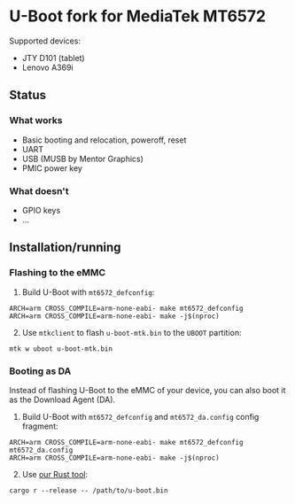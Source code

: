 # U-Boot fork for MediaTek MT6572
Supported devices:
* JTY D101 (tablet)
* Lenovo A369i

## Status
### What works
* Basic booting and relocation, poweroff, reset
* UART
* USB (MUSB by Mentor Graphics)
* PMIC power key

### What doesn't
* GPIO keys
* ...

## Installation/running
### Flashing to the eMMC
1. Build U-Boot with `mt6572_defconfig`:
```
ARCH=arm CROSS_COMPILE=arm-none-eabi- make mt6572_defconfig
ARCH=arm CROSS_COMPILE=arm-none-eabi- make -j$(nproc)
```
2. Use `mtkclient` to flash `u-boot-mtk.bin` to the `UBOOT` partition:
```
mtk w uboot u-boot-mtk.bin
```

### Booting as DA
Instead of flashing U-Boot to the eMMC of your device, you can also boot it as the Download Agent (DA).
1. Build U-Boot with `mt6572_defconfig` and `mt6572_da.config` config fragment:
```
ARCH=arm CROSS_COMPILE=arm-none-eabi- make mt6572_defconfig mt6572_da.config
ARCH=arm CROSS_COMPILE=arm-none-eabi- make -j$(nproc)
```
2. Use [our Rust tool](https://github.com/mt6572-mainline/u-boot-da):
```
cargo r --release -- /path/to/u-boot.bin
```
